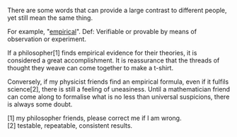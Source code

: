 There are some words that can provide a large contrast to different people,
yet still mean the same thing.

For example, "[empirical](http://en.wikipedia.org/wiki/Empirical)". Def:
Verifiable or provable by means of observation or experiment.

If a philosopher[1] finds empirical evidence for their theories, it is
considered a great accomplishment. It is reassurance that the threads of
thought they weave can come together to make a t-shirt.

Conversely, if my physicist friends find an empirical formula, even if it
fulfils science[2], there is still a feeling of uneasiness. Until a
mathematician friend can come along to formalise what is no less than
universal suspicions, there is always some doubt.

[1] my philosopher friends, please correct me if I am wrong.  
[2] testable, repeatable, consistent results.  